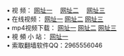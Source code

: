 &#8226; 视 频：
<a href="http://522.duckdns.org/tv/" target="_blank">网址一</a>
　<a href="http://377.ygto.com/mp4/" target="_blank">网址二</a>
　<a href="http://33.404.mn/" target="_blank">网址三</a><br />
&#8226; 在线视频：
  <a href="http://522.duckdns.org/tv/" target="_blank">网址一</a>
  <a href="http://377.ygto.com/tv/" target="_blank">网址二</a>
  <a href="http://33.404.mn/tv/" target="_blank">网址三</a><br />
&#8226; mp4视频下载：
  <a href="http://522.duckdns.org/mp4/" target="_blank">网址一</a>
  <a href="http://377.ygto.com/mp4/" target="_blank">网址二</a>
  <a href="http://33.404.mn/mp4/" target="_blank">网址三</a><br />
&#8226; 視 頻 小 站：
  <a href="http://33.404.mn" target="_blank">网址一</a><br />
&#8226; 索取翻墙软件QQ：2965556046<br />
